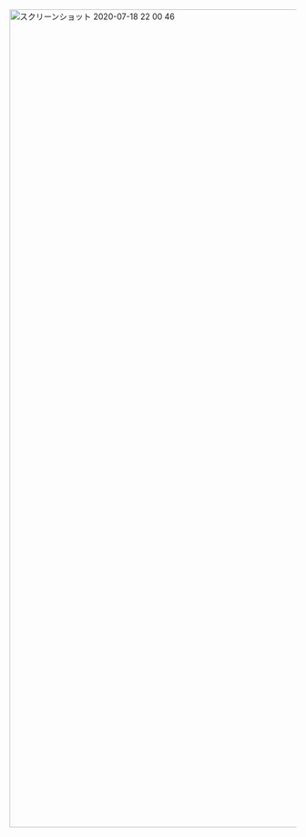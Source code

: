 <img width="1437" alt="スクリーンショット 2020-07-18 22 00 46" src="https://user-images.githubusercontent.com/53788311/87853083-30aead80-c942-11ea-9e4b-9a27be6fcdd5.png">
